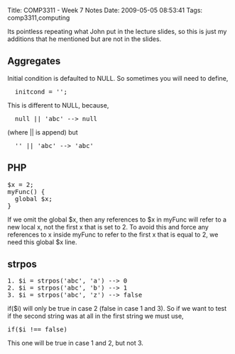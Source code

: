 Title: COMP3311 - Week 7 Notes
Date: 2009-05-05 08:53:41
Tags: comp3311,computing

Its pointless repeating what John put in the lecture slides, so this is just my additions that he mentioned but are not in the slides.
<h2>Aggregates</h2>
Initial condition is defaulted to NULL. So sometimes you will need to define,
<pre>  initcond = '';</pre>
This is different to NULL, because,
<pre>  null || 'abc' --&gt; null</pre>
(where || is append) but
<pre>  '' || 'abc' --&gt; 'abc'</pre>
<h2>PHP</h2>
<pre>$x = 2;
myFunc() {
  global $x;
}</pre>
If we omit the global $x, then any references to $x in myFunc will refer to a new local x, not the first x that is set to 2. To avoid this and force any references to x inside myFunc to refer to the first x that is equal to 2, we need this global $x line.
<h2>strpos</h2>
<pre>1. $i = strpos('abc', 'a') --&gt; 0
2. $i = strpos('abc', 'b') --&gt; 1
3. $i = strpos('abc', 'z') --&gt; false</pre>
if($i) will only be true in case 2 (false in case 1 and 3). So if we want to test if the second string was at all in the first string we must use,
<pre>if($i !== false)</pre>
This one will be true in case 1 and 2, but not 3.